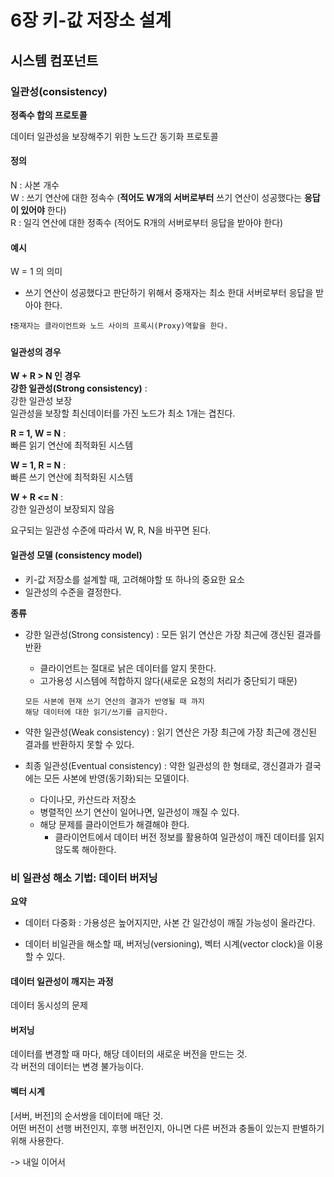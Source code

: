 # 6장 키-값 저장소 설계

## 시스템 컴포넌트 

### 일관성(consistency)

**정족수 합의 프로토콜**

데이터 일관성을 보장해주기 위한 노드간 동기화 프로토콜

#### 정의

N : 사본 개수   
W : 쓰기 연산에 대한 정속수 (**적어도 W개의 서버로부터** 쓰기 연산이 성공했다는 **응답이 있어야** 한다)   
R : 일긱 연산에 대한 정족수 (적어도 R개의 서버로부터 응답을 받아야 한다)


#### 예시      
W = 1 의 의미
- 쓰기 연산이 성공했다고 판단하기 위해서 중재자는 최소 한대 서버로부터 응답을 받아야 한다.
```
❗중재자는 클라이언트와 노드 사이의 프록시(Proxy)역할을 한다.
```


#### 일관성의 경우

**W + R > N 인 경우**   
**강한 일관성(Strong consistency)** :  
강한 일관성 보장   
일관성을 보장할 최신데이터를 가진 노드가 최소 1개는 겹친다.

**R = 1, W = N** :   
빠른 읽기 연산에 최적화된 시스템

**W = 1, R = N** :   
빠른 쓰기 연산에 최적화된 시스템

**W + R <= N** :   
강한 일관성이 보장되지 않음

요구되는 일관성 수준에 따라서 W, R, N을 바꾸면 된다.

#### 일관성 모델 (consistency model)

- 키-값 저장소를 설계할 때, 고려해야할 또 하나의 중요한 요소
- 일관성의 수준을 결정한다.

 **종류**

- 강한 일관성(Strong consistency) : 모든 읽기 연산은 가장 최근에 갱신된 결과를 반환
    - 클라이언트는 절대로 낡은 데이터를 알지 못한다.
    - 고가용성 시스템에 적합하지 않다(새로운 요청의 처리가 중단되기 때문)
    ```
    모든 사본에 현재 쓰기 연산의 결과가 반영될 때 까지 
    해당 데이터에 대한 읽기/쓰기를 금지한다.
    ```

- 약한 일관성(Weak consistency) : 읽기 연산은 가장 최근에 가장 최근에 갱신된 결과를 반환하지 못할 수 있다.

- 최종 일관성(Eventual consistency) : 약한 일관성의 한 형태로, 갱신결과가 결국에는 모든 사본에 반영(동기화)되는 모델이다.
    - 다이나모, 카산드라 저장소
    - 병렬적인 쓰기 연산이 일어나면, 일관성이 깨질 수 있다.
    - 해당 문제를 클라이언트가 해결해야 한다.
        - 클라이언트에서 데이터 버전 정보를 활용하여 일관성이 깨진 데이터를 읽지 않도록 해아한다.

### 비 일관성 해소 기법: 데이터 버저닝

**요약**
- 데이터 다중화 : 가용성은 높어지지만, 사본 간 일간성이 깨질 가능성이 올라간다.

- 데이터 비일관을 해소할 때, 버저닝(versioning), 벡터 시계(vector clock)을 이용 할 수 있다.


#### 데이터 일관성이 깨지는 과정
데이터 동시성의 문제


#### 버저닝
데이터를 변경할 때 마다, 해당 데이터의 새로운 버전을 만드는 것.   
각 버전의 데이터는 변경 불가능이다.

#### 벡터 시계
[서버, 버전]의 순서쌍을 데이터에 매단 것.   
어떤 버전이 선행 버전인지, 후행 버전인지, 아니면 다른 버전과 충돌이 있는지 판별하기 위해 사용한다.

-> 내일 이어서
